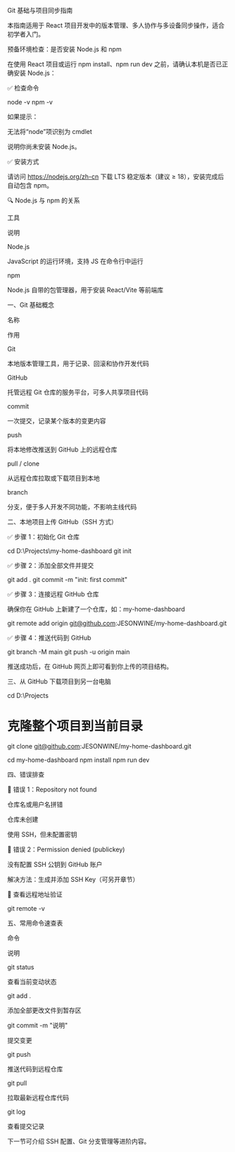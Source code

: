 Git 基础与项目同步指南

本指南适用于 React 项目开发中的版本管理、多人协作与多设备同步操作，适合初学者入门。

预备环境检查：是否安装 Node.js 和 npm

在使用 React 项目或运行 npm install、npm run dev 之前，请确认本机是否已正确安装 Node.js：

✅ 检查命令

node -v
npm -v

如果提示：

无法将“node”项识别为 cmdlet

说明你尚未安装 Node.js。

✅ 安装方式

请访问 https://nodejs.org/zh-cn 下载 LTS 稳定版本（建议 ≥ 18），安装完成后自动包含 npm。

🔍 Node.js 与 npm 的关系

工具

说明

Node.js

JavaScript 的运行环境，支持 JS 在命令行中运行

npm

Node.js 自带的包管理器，用于安装 React/Vite 等前端库

一、Git 基础概念

名称

作用

Git

本地版本管理工具，用于记录、回滚和协作开发代码

GitHub

托管远程 Git 仓库的服务平台，可多人共享项目代码

commit

一次提交，记录某个版本的变更内容

push

将本地修改推送到 GitHub 上的远程仓库

pull / clone

从远程仓库拉取或下载项目到本地

branch

分支，便于多人开发不同功能，不影响主线代码

二、本地项目上传 GitHub（SSH 方式）

✅ 步骤 1：初始化 Git 仓库

cd D:\Projects\my-home-dashboard
git init

✅ 步骤 2：添加全部文件并提交

git add .
git commit -m "init: first commit"

✅ 步骤 3：连接远程 GitHub 仓库

确保你在 GitHub 上新建了一个仓库，如：my-home-dashboard

git remote add origin git@github.com:JESONWINE/my-home-dashboard.git

✅ 步骤 4：推送代码到 GitHub

git branch -M main
git push -u origin main

推送成功后，在 GitHub 网页上即可看到你上传的项目结构。

三、从 GitHub 下载项目到另一台电脑

cd D:\Projects
# 克隆整个项目到当前目录
git clone git@github.com:JESONWINE/my-home-dashboard.git

cd my-home-dashboard
npm install
npm run dev

四、错误排查

🔸 错误 1：Repository not found

仓库名或用户名拼错

仓库未创建

使用 SSH，但未配置密钥

🔸 错误 2：Permission denied (publickey)

没有配置 SSH 公钥到 GitHub 账户

解决方法：生成并添加 SSH Key（可另开章节）

🔸 查看远程地址验证

git remote -v

五、常用命令速查表

命令

说明

git status

查看当前变动状态

git add .

添加全部更改文件到暂存区

git commit -m "说明"

提交变更

git push

推送代码到远程仓库

git pull

拉取最新远程仓库代码

git log

查看提交记录

下一节可介绍 SSH 配置、Git 分支管理等进阶内容。

